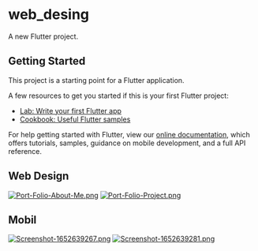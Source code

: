 # web_desing

A new Flutter project.

## Getting Started

This project is a starting point for a Flutter application.

A few resources to get you started if this is your first Flutter project:

- [Lab: Write your first Flutter app](https://flutter.dev/docs/get-started/codelab)
- [Cookbook: Useful Flutter samples](https://flutter.dev/docs/cookbook)

For help getting started with Flutter, view our
[online documentation](https://flutter.dev/docs), which offers tutorials,
samples, guidance on mobile development, and a full API reference.

## Web Design

[![Port-Folio-About-Me.png](https://i.postimg.cc/br1gBBgj/Port-Folio-About-Me.png)](https://postimg.cc/GThvBz6M)
[![Port-Folio-Project.png](https://i.postimg.cc/QMVb3tmm/Port-Folio-Project.png)](https://postimg.cc/JyVJ3R9H)

## Mobil

[![Screenshot-1652639267.png](https://i.postimg.cc/nczMTDh3/Screenshot-1652639267.png)](https://postimg.cc/MXCWpXRB)
[![Screenshot-1652639281.png](https://i.postimg.cc/nzphmsWY/Screenshot-1652639281.png)](https://postimg.cc/HJvmDLdV)

